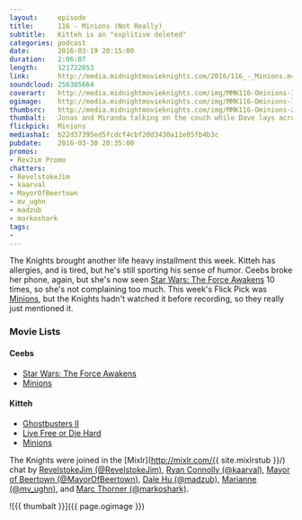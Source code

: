 ```yaml
---
layout:     episode
title:      116 - Minions (Not Really)
subtitle:   Kitteh is an "explitive deleted"
categories: podcast
date:       2016-03-19 20:15:00
duration:   2:06:07
length:     121722053
link:       http://media.midnightmovieknights.com/2016/116_-_Minions.m4a
soundcloud: 256385664
coverart:   http://media.midnightmovieknights.com/img/MMK116-Ominions-1400x1400.png
ogimage:    http://media.midnightmovieknights.com/img/MMK116-Ominions-750x750.png
thumbsrc:   http://media.midnightmovieknights.com/img/MMK116-Ominions-200x200.png
thumbalt:   Jonas and Miranda talking on the couch while Dave lays across them.
flickpick:  Minions
mediasha1:  b22d37395ed5fcdcf4cbf20d3430a11e05fb4b3c
pubdate:    2016-03-30 20:35:00
promos:
- RevJim Promo
chatters:
- RevelstokeJim
- kaarval
- MayorOfBeertown
- mv_ughn
- madzub
- markoshark
tags:
- 
---
```

The Knights brought another life heavy installment this week. Kitteh has allergies, and is tired, but he's still sporting his sense of humor. Ceebs broke her phone, again, but she's now seen [Star Wars: The Force Awakens](http://www.imdb.com/title/tt2488496/) 10 times, so she's not complaining too much. This week's Flick Pick was [Minions](http://www.imdb.com/title/tt2293640/), but the Knights hadn't watched it before recording, so they really just mentioned it.

### Movie Lists

<div class="row">
	<div class="col-sm-6">
		<h4>Ceebs</h4>
		<ul class="list-unstyled">
			<li><a href="http://www.imdb.com/title/tt2488496/" target="_blank">Star Wars: The Force Awakens</a></li>
			<li><a href="http://www.imdb.com/title/tt2293640/" target="_blank">Minions</a></li>
		</ul>
	</div>
	<div class="col-sm-6">
		<h4>Kitteh</h4>
		<ul class="list-unstyled">
			<li><a href="http://www.imdb.com/title/tt0097428/" target="_blank">Ghostbusters II</a></li>
			<li><a href="http://www.imdb.com/title/tt0337978/" target="_blank">Live Free or Die Hard</a></li>
			<li><a href="http://www.imdb.com/title/tt2293640/" target="_blank">Minions</a></li>
		</ul>
	</div>
</div>

The Knights were joined in the [Mixlr](http://mixlr.com/{{ site.mixlrstub }}/) chat by [RevelstokeJim (@RevelstokeJim)](https://twitter.com/RevelstokeJim), [Ryan Connolly (@kaarval)](https://twitter.com/kaarval), [Mayor of Beertown (@MayorOfBeertown)](https://twitter.com/MayorOfBeertown), [Dale Hu (@madzub)](https://twitter.com/madzub), [Marianne (@mv_ughn)](https://twitter.com/mv_ughn), and [Marc Thorner (@markoshark)](https://twitter.com/markoshark).

![{{ thumbalt }}]({{ page.ogimage }})